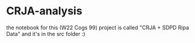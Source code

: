 # CRJA-analysis
the notebook for this (W22 Cogs 99) project is called "CRJA + SDPD Ripa Data" and it's in the src folder :)
